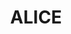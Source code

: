 ---
blog: https://aliceplatform.com/blog
facebook: https://facebook.com/pages/ALICE-App/100552910098100
linkedin: https://linkedin.com/company/alice---hospitality-operations-platform
logohandle: aliceplatform
sort: aliceplatform
title: ALICE
twitter: https://x.com/ALICEplatform
website: https://www.aliceplatform.com/
---